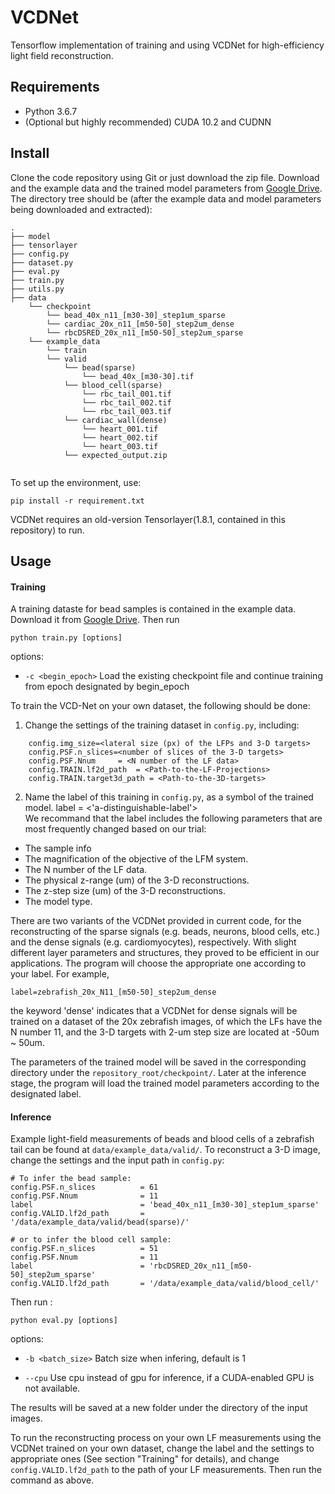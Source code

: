 # VCDNet

Tensorflow implementation of training and using VCDNet for high-efficiency light field reconstruction. 

## Requirements

* Python 3.6.7
* (Optional but highly recommended) CUDA 10.2 and CUDNN 

## Install

Clone the code repository using Git or just download the zip file. Download and the example data and the trained model parameters from [Google Drive](https://drive.google.com/file/d/1oN83xto69ouzjqEOXaQWFJQG7AreZH5f/view?usp=sharing). The directory tree should be (after the example data and model parameters being downloaded and extracted): 
```    
.
├── model
├── tensorlayer
├── config.py
├── dataset.py
├── eval.py
├── train.py
├── utils.py
├── data
    └── checkpoint
        └── bead_40x_n11_[m30-30]_step1um_sparse
        └── cardiac_20x_n11_[m50-50]_step2um_dense
        └── rbcDSRED_20x_n11_[m50-50]_step2um_sparse
    └── example_data
        └── train
        └── valid
            └── bead(sparse)
                └── bead_40x_[m30-30].tif
            └── blood_cell(sparse)
                └── rbc_tail_001.tif
                └── rbc_tail_002.tif
                └── rbc_tail_003.tif
            └── cardiac_wall(dense)
                └── heart_001.tif
                └── heart_002.tif
                └── heart_003.tif
            └── expected_output.zip
        
```

To set up the environment, use:
```
pip install -r requirement.txt
```
VCDNet requires an old-version Tensorlayer(1.8.1, contained in this repository) to run.

## Usage

#### Training 

A training dataste for bead samples is contained in the example data. Download it from [Google Drive](https://drive.google.com/file/d/1oN83xto69ouzjqEOXaQWFJQG7AreZH5f/view?usp=sharing).
Then run

```
python train.py [options]
```
options:

* `-c <begin_epoch>`   Load the existing checkpoint file and continue training from epoch designated by begin_epoch   

To train the VCD-Net on your own dataset, the following should be done:
1. Change the settings of the training dataset in `config.py`, including:
```
    config.img_size=<lateral size (px) of the LFPs and 3-D targets>
    config.PSF.n_slices=<number of slices of the 3-D targets>                                                            
    config.PSF.Nnum     = <N number of the LF data>
    config.TRAIN.lf2d_path  = <Path-to-the-LF-Projections>     
    config.TRAIN.target3d_path = <Path-to-the-3D-targets>   
```
2. Name the label of this training in `config.py`, as a symbol of the trained model.
    label =  <'a-distinguishable-label'>   
We recommand that the label includes the following parameters that are most frequently changed based on our trial:
* The sample info  
* The magnification of the objective of the LFM system.
* The N number of the LF data.
* The physical z-range (um) of the 3-D reconstructions.
* The z-step size (um) of the 3-D reconstructions.
* The model type.

There are two variants of the VCDNet provided in current code, for the reconstructing of the sparse signals (e.g. beads, neurons, blood cells, etc.) and the dense signals (e.g. cardiomyocytes), respectively. With slight different layer parameters and structures, they proved to be efficient in our applications. The program will choose the appropriate one according to your label. 
For example,
 ```
 label=zebrafish_20x_N11_[m50-50]_step2um_dense
 ``` 
 the keyword 'dense' indicates that a VCDNet for dense signals will be trained on a dataset of the 20x zebrafish images, of which the LFs have the N number 11, and the 3-D targets with 2-um step size are located at -50um ~ 50um.  

The parameters of the trained model will be saved in the corresponding directory under the `repository_root/checkpoint/`. Later at the inference stage, the program will load the trained model parameters according to the designated label.

#### Inference

Example light-field measurements of beads and blood cells of a zebrafish tail can be found at `data/example_data/valid/`. To reconstruct a 3-D image, 
change the settings and the input path in `config.py`:

```
# To infer the bead sample:
config.PSF.n_slices          = 61
config.PSF.Nnum              = 11
label                        = 'bead_40x_n11_[m30-30]_step1um_sparse' 
config.VALID.lf2d_path       = '/data/example_data/valid/bead(sparse)/'  

# or to infer the blood cell sample:
config.PSF.n_slices          = 51
config.PSF.Nnum              = 11
label                        = 'rbcDSRED_20x_n11_[m50-50]_step2um_sparse' 
config.VALID.lf2d_path       = '/data/example_data/valid/blood_cell/'  
```

Then run :
```
python eval.py [options]
```

options: 

* `-b <batch_size>`  Batch size when infering, default is 1

*  `--cpu`           Use cpu instead of gpu for inference, if a CUDA-enabled GPU is not available. 

The results will be saved at a new folder under the directory of the input images. 

To run the reconstructing process on your own LF measurements using the VCDNet trained on your own dataset, change the label and the settings to appropriate ones (See  section "Training" for details), and change `config.VALID.lf2d_path` to the path of your LF measurements. Then run the command as above.
